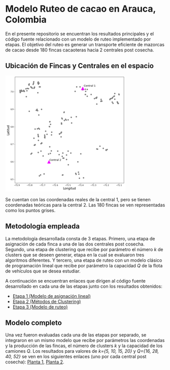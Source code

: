 # Modelo Ruteo de cacao en Arauca, Colombia
En el presente repositorio se encuentran los resultados principales y el código fuente relacionado con un modelo de ruteo implementado por etapas. El objetivo del ruteo es generar un transporte eficiente de mazorcas de cacao desde 180 fincas cacaoteras hacia 2 centrales post cosecha.
## Ubicación de Fincas y Centrales en el espacio

![](ImDOC/UbFyC.png)

Se cuentan con las coordenadas reales de la central 1, pero se tienen coordenadas teóricas para la central 2. Las 180 fincas se ven representadas como los puntos grises.

## Metodología empleada
La metodología desarrollada consta de 3 etapas. Primero, una etapa de asignación de cada finca a una de las dos centrales post cosecha. Segundo, una etapa de clustering que recibe por parámetro el número *k* de clusters que se deseen generar, etapa en la cual se evaluaron tres algoritmos diferentes. Y tercero, una etapa de ruteo con un modelo clásico de programación lineal que recibe por parámetro la capacidad *Q* de la flota de vehículos que se desea estudiar.

A continuación se encuentran enlaces que dirigen al código fuente desarrollado en cada una de las etapas junto con los resultados obtenidos:
- [Etapa 1 (Modelo de asignación lineal)]()
- [Etapa 2 (Métodos de Clustering)]()
- [Etapa 3 (Modelo de ruteo)]()

## Modelo completo
Una vez fueron evaluadas cada una de las etapas por separado, se integraron en un mismo modelo que recibe por parámetros las coordenadas y la producción de las fincas, el número de clusters *k* y la capacidad de los camiones *Q*. Los resultados para valores de *k={5, 10, 15, 20}* y *Q={16, 28, 40, 52}* se ven en los siguientes enlaces (uno por cada central post cosecha): [Planta 1](), [Planta 2]().
